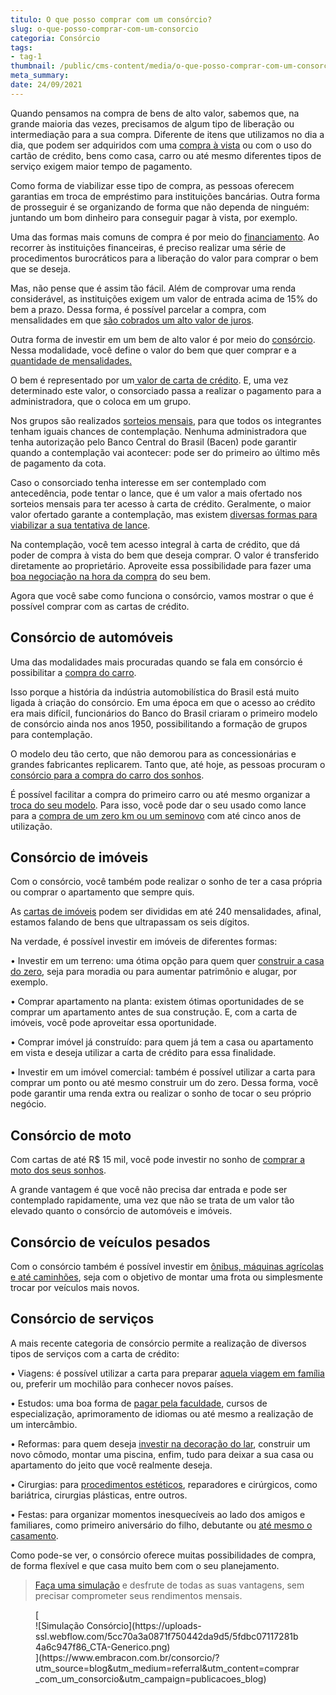 ```yaml
---
titulo: O que posso comprar com um consórcio?
slug: o-que-posso-comprar-com-um-consorcio
categoria: Consórcio
tags:
- tag-1
thumbnail: /public/cms-content/media/o-que-posso-comprar-com-um-consorcio.jpg
meta_summary: 
date: 24/09/2021
---
```

Quando pensamos na compra de bens de alto valor, sabemos que, na grande maioria das vezes, precisamos de algum tipo de liberação ou intermediação para a sua compra. Diferente de itens que utilizamos no dia a dia, que podem ser adquiridos com uma [compra à vista](https://www.embracon.com.br/blog/saiba-quais-sao-os-pontos-positivos-e-negativos-de-pagar-a-vista-e-parcelado) ou com o uso do cartão de crédito, bens como casa, carro ou até mesmo diferentes tipos de serviço exigem maior tempo de pagamento.

Como forma de viabilizar esse tipo de compra, as pessoas oferecem garantias em troca de empréstimo para instituições bancárias. Outra forma de prosseguir é se organizando de forma que não dependa de ninguém: juntando um bom dinheiro para conseguir pagar à vista, por exemplo.

Uma das formas mais comuns de compra é por meio do [financiamento](https://www.embracon.com.br/blog/entenda-quais-sao-as-6-maiores-desvantagens-do-financiamento). Ao recorrer às instituições financeiras, é preciso realizar uma série de procedimentos burocráticos para a liberação do valor para comprar o bem que se deseja.

Mas, não pense que é assim tão fácil. Além de comprovar uma renda considerável, as instituições exigem um valor de entrada acima de 15% do bem a prazo. Dessa forma, é possível parcelar a compra, com mensalidades em que [são cobrados um alto valor de juros](https://www.embracon.com.br/blog/parcela-de-consorcio-tem-juros).

Outra forma de investir em um bem de alto valor é por meio do [consórcio](https://www.embracon.com.br/blog/entenda-o-que-e-e-como-funciona-uma-cota-de-consorcio). Nessa modalidade, você define o valor do bem que quer comprar e a [quantidade de mensalidades.](https://www.embracon.com.br/blog/como-calcular-as-parcelas-no-consorcio)

O bem é representado por um[ valor de carta de crédito](https://www.embracon.com.br/blog/tudo-o-que-voce-precisa-saber-sobre-a-carta-de-credito-de-consorcios). E, uma vez determinado este valor, o consorciado passa a realizar o pagamento para a administradora, que o coloca em um grupo.

Nos grupos são realizados [sorteios mensais](https://www.embracon.com.br/conhecaoconsorcio/como-sao-realizados-os-sorteios-nas-assembleias), para que todos os integrantes tenham iguais chances de contemplação. Nenhuma administradora que tenha autorização pelo Banco Central do Brasil (Bacen) pode garantir quando a contemplação vai acontecer: pode ser do primeiro ao último mês de pagamento da cota.

Caso o consorciado tenha interesse em ser contemplado com antecedência, pode tentar o lance, que é um valor a mais ofertado nos sorteios mensais para ter acesso à carta de crédito. Geralmente, o maior valor ofertado garante a contemplação, mas existem [diversas formas para viabilizar a sua tentativa de lance](https://www.embracon.com.br/blog/como-funcionam-os-tipos-de-lances-no-consorcio).

Na contemplação, você tem acesso integral à carta de crédito, que dá poder de compra à vista do bem que deseja comprar. O valor é transferido diretamente ao proprietário. Aproveite essa possibilidade para fazer uma[ boa negociação na hora da compra](https://www.embracon.com.br/blog/4-dicas-para-conseguir-uma-boa-negociacao-na-hora-de-adquirir-o-seu-bem) do seu bem.

Agora que você sabe como funciona o consórcio, vamos mostrar o que é possível comprar com as cartas de crédito.

Consórcio de automóveis
-----------------------

Uma das modalidades mais procuradas quando se fala em consórcio é possibilitar a [compra do carro](https://www.embracon.com.br/blog/guia-completo-para-a-compra-do-primeiro-carro).

Isso porque a história da indústria automobilística do Brasil está muito ligada à criação do consórcio. Em uma época em que o acesso ao crédito era mais difícil, funcionários do Banco do Brasil criaram o primeiro modelo de consórcio ainda nos anos 1950, possibilitando a formação de grupos para contemplação.

O modelo deu tão certo, que não demorou para as concessionárias e grandes fabricantes replicarem. Tanto que, até hoje, as pessoas procuram o [consórcio para a compra do carro dos sonhos](https://www.embracon.com.br/blog/vantagens-consorcio-automovel).

É possível facilitar a compra do primeiro carro ou até mesmo organizar a [troca do seu modelo](https://www.embracon.com.br/blog/quer-trocar-de-carro-veja-como-o-consorcio-pode-te-ajudar). Para isso, você pode dar o seu usado como lance para a [compra de um zero km ou um seminovo](https://www.embracon.com.br/blog/carro-zero-ou-seminovo) com até cinco anos de utilização.

Consórcio de imóveis
--------------------

Com o consórcio, você também pode realizar o sonho de ter a casa própria ou comprar o apartamento que sempre quis.

As [cartas de imóveis](https://www.embracon.com.br/blog/como-funciona-consorcio-de-imoveis) podem ser divididas em até 240 mensalidades, afinal, estamos falando de bens que ultrapassam os seis dígitos.

Na verdade, é possível investir em imóveis de diferentes formas:

 • Investir em um terreno: uma ótima opção para quem quer [construir a casa do zero](https://www.embracon.com.br/blog/comprar-um-terreno-veja-em-quais-situacoes-vale-a-pena), seja para moradia ou para aumentar patrimônio e alugar, por exemplo.

 • Comprar apartamento na planta: existem ótimas oportunidades de se comprar um apartamento antes de sua construção. E, com a carta de imóveis, você pode aproveitar essa oportunidade.

 • Comprar imóvel já construído: para quem já tem a casa ou apartamento em vista e deseja utilizar a carta de crédito para essa finalidade.

 • Investir em um imóvel comercial: também é possível utilizar a carta para comprar um ponto ou até mesmo construir um do zero. Dessa forma, você pode garantir uma renda extra ou realizar o sonho de tocar o seu próprio negócio.

Consórcio de moto
-----------------

Com cartas de até R$ 15 mil, você pode investir no sonho de [comprar a moto dos seus sonhos](https://www.embracon.com.br/blog/guia-completo-de-como-comprar-uma-moto-com-consorcio).

A grande vantagem é que você não precisa dar entrada e pode ser contemplado rapidamente, uma vez que não se trata de um valor tão elevado quanto o consórcio de automóveis e imóveis.

Consórcio de veículos pesados
-----------------------------

Com o consórcio também é possível investir em [ônibus, máquinas agrícolas e até caminhões](https://www.embracon.com.br/blog/saiba-como-investir-em-veiculos-pesados-com-o-consorcio-embracon), seja com o objetivo de montar uma frota ou simplesmente trocar por veículos mais novos.

Consórcio de serviços
---------------------

A mais recente categoria de consórcio permite a realização de diversos tipos de serviços com a carta de crédito:

 • Viagens: é possível utilizar a carta para preparar [aquela viagem em família](https://www.embracon.com.br/blog/viagem-em-familia-4-dicas-para-agradar-a-todos) ou, preferir um mochilão para conhecer novos países.

 • Estudos: uma boa forma de [pagar pela faculdade](https://www.embracon.com.br/blog/consorcio-embracon-para-pagar-faculdade), cursos de especialização, aprimoramento de idiomas ou até mesmo a realização de um intercâmbio.

 • Reformas: para quem deseja [investir na decoração do lar](https://www.embracon.com.br/blog/consorcio-de-servicos-para-reformas-e-decoracao), construir um novo cômodo, montar uma piscina, enfim, tudo para deixar a sua casa ou apartamento do jeito que você realmente deseja.

 • Cirurgias: para [procedimentos estéticos](https://www.embracon.com.br/blog/o-que-e-e-como-funciona-o-consorcio-para-cirurgia), reparadores e cirúrgicos, como bariátrica, cirurgias plásticas, entre outros.

 • Festas: para organizar momentos inesquecíveis ao lado dos amigos e familiares, como primeiro aniversário do filho, debutante ou [até mesmo o casamento](https://www.embracon.com.br/blog/entenda-como-funciona-um-consorcio-para-festas).

Como pode-se ver, o consórcio oferece muitas possibilidades de compra, de forma flexível e que casa muito bem com o seu planejamento.

> [Faça uma simulação](https://www.embracon.com.br/consorcio/?utm_source=blog&utm_medium=referral&utm_content=comprar_com_um_consorcio&utm_campaign=publicacoes_blog) e desfrute de todas as suas vantagens, sem precisar comprometer seus rendimentos mensais.

<figure class="w-richtext-figure-type-image w-richtext-align-center">[<div>![Simulação Consórcio](https://uploads-ssl.webflow.com/5cc70a3a0871f750442da9d5/5fdbc07117281b4a6c947f86_CTA-Generico.png)</div>](https://www.embracon.com.br/consorcio/?utm_source=blog&utm_medium=referral&utm_content=comprar_com_um_consorcio&utm_campaign=publicacoes_blog)</figure>
